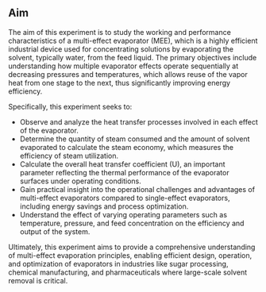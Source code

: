 <!DOCTYPE html>
<html lang="en">
<head>
    <meta charset="UTF-8" />
    <meta name="viewport" content="width=device-width, initial-scale=1" />
    
</head>
<body>
    <section>
        <h1>Aim </h1>
        <p>
            The aim of this experiment is to study the working and performance characteristics of a multi-effect evaporator (MEE), which is a highly efficient industrial device used for concentrating solutions by evaporating the solvent, typically water, from the feed liquid. The primary objectives include understanding how multiple evaporator effects operate sequentially at decreasing pressures and temperatures, which allows reuse of the vapor heat from one stage to the next, thus significantly improving energy efficiency.
        </p>
        <p>
            Specifically, this experiment seeks to:
        </p>
        <ul>
            <li>Observe and analyze the heat transfer processes involved in each effect of the evaporator.</li>
            <li>Determine the quantity of steam consumed and the amount of solvent evaporated to calculate the steam economy, which measures the efficiency of steam utilization.</li>
            <li>Calculate the overall heat transfer coefficient (U), an important parameter reflecting the thermal performance of the evaporator surfaces under operating conditions.</li>
            <li>Gain practical insight into the operational challenges and advantages of multi-effect evaporators compared to single-effect evaporators, including energy savings and process optimization.</li>
            <li>Understand the effect of varying operating parameters such as temperature, pressure, and feed concentration on the efficiency and output of the system.</li>
        </ul>
        <p>
            Ultimately, this experiment aims to provide a comprehensive understanding of multi-effect evaporation principles, enabling efficient design, operation, and optimization of evaporators in industries like sugar processing, chemical manufacturing, and pharmaceuticals where large-scale solvent removal is critical.
        </p>
    </section>
</body>
</html>

